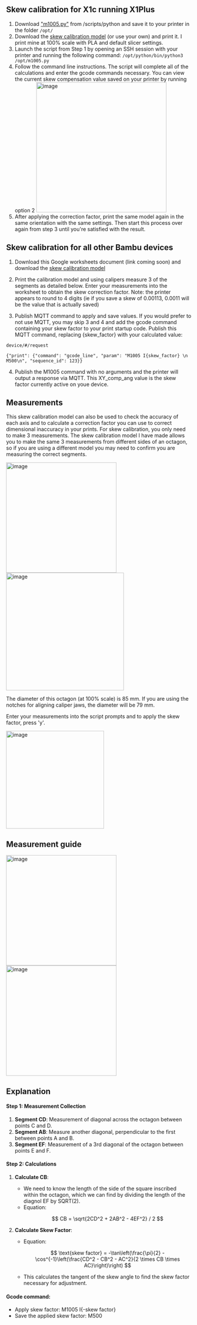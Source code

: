 ## Skew calibration for X1c running X1Plus

1) Download ["m1005.py"](https://github.com/jphannifan/x1plus-testing/blob/main/scripts/python/m1005.py) from /scripts/python and save it to your printer in the folder `/opt/`
2) Download the [skew calibration model](https://github.com/jphannifan/x1plus-testing/blob/main/skew.step) (or use your own) and print it. I print mine at 100% scale with PLA and default slicer settings.
3) Launch the script from Step 1 by opening an SSH session with your printer and running the following command:
   `/opt/python/bin/python3 /opt/m1005.py`
4) Follow the command line instructions. The script will complete all of the calculations and enter the gcode commands necessary. You can view the current skew compensation value saved on your printer by running option 2
   <img width="354" alt="image" src="https://github.com/jphannifan/x1plus-testing/assets/149451641/7ae77a62-22d9-4396-a781-363d97af46d2">
5) After applying the correction factor, print the same model again in the same orientation with the same settings. Then start this process over again from step 3 until you're satisfied with the result.

## Skew calibration for all other Bambu devices

1) Download this Google worksheets document (link coming soon) and download the [skew calibration model](https://github.com/jphannifan/x1plus-testing/blob/main/skew.step)

2) Print the calibration model and using calipers measure 3 of the segments as detailed below. Enter your measurements into the worksheet to obtain the skew correction factor. Note: the printer appears to round to 4 digits (ie if you save a skew of 0.00113, 0.0011 will be the value that is actually saved)

3) Publish MQTT command to apply and save values. If you would prefer to not use MQTT, you may skip 3 and 4 and add the gcode command containing your skew factor to your print startup code. Publish this MQTT command, replacing 
{skew_factor} with your calculated value:
```
device/#/request

{"print": {"command": "gcode_line", "param": "M1005 I{skew_factor} \n M500\n", "sequence_id": 123}}
```

4) Publish the M1005 command with no arguments and the printer will output a response via MQTT. This XY_comp_ang value is the skew factor currently active on youe device. 

## Measurements

This skew calibration model can also be used to check the accuracy of each axis and to calculate a correction factor you can use to correct dimensional inaccuracy in your prints. For skew calibration, you only need to make 3 measurements. The skew calibration model I have made allows you to make the same 3 measurements from different sides of an octagon, so if you are using a different model you may need to confirm you are measuring the correct segments.

<img width="300" alt="image" src="https://github.com/jphannifan/x1plus-testing/assets/149451641/72596bf0-5565-40c8-ab55-13b8242b759e">
<img width="320" alt="image" src="https://github.com/jphannifan/x1plus-testing/assets/149451641/54bf52c5-6b32-4c25-b739-dbde8dd32669">

The diameter of this octagon (at 100% scale) is 85 mm. If you are using the notches for aligning caliper jaws, the diameter will be 79 mm. 

Enter your measurements into the script prompts and to apply the skew factor, press 'y'.

<img width="266" alt="image" src="https://github.com/jphannifan/x1plus-testing/assets/149451641/7a0cee41-e47a-491a-8be1-77eae9b843cc">



## Measurement guide

<img width="300" alt="image" src="https://github.com/jphannifan/x1plus-testing/assets/149451641/7fc27ecf-0f12-4bcf-8c12-271cc8fbed67">

<img width="300" alt="image" src="https://github.com/jphannifan/x1plus-testing/assets/149451641/db4e5fc5-f98a-4521-993f-2c11c4d23048">


## Explanation


#### Step 1: Measurement Collection
1. **Segment CD**: Measurement of diagonal across the octagon between points C and D.
2. **Segment AB**: Measure another diagonal, perpendicular to the first between points A and B.
3. **Segment EF**: Measurement of a 3rd diagonal of the octagon between points E and F.

#### Step 2: Calculations
1. **Calculate CB**:
   - We need to know the length of the side of the square inscribed within the octagon, which we can find by dividing the length of the diagnol EF by SQRT(2). 
   - Equation:
     ```math
      CB = \sqrt{2CD^2 + 2AB^2 - 4EF^2} / 2 
     ```

3. **Calculate Skew Factor**:
   - Equation:
     ```math
      \text{skew factor} = -\tan\left(\frac{\pi}{2} - \cos^{-1}\left(\frac{CD^2 - CB^2 - AC^2}{2 \times CB \times AC}\right)\right) 
     ```
   - This calculates the tangent of the skew angle to find the skew factor necessary for adjustment.

#### Gcode command:
- Apply skew factor:  M1005 I{-skew factor}
- Save the applied skew factor:  M500

